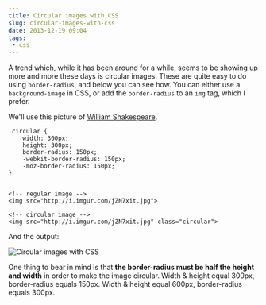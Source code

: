 ---title: Circular images with CSSslug: circular-images-with-cssdate: 2013-12-19 09:04tags:  - css---A trend which, while it has been around for a while, seems to be showing up more and more these days is circular images. These are quite easy to do using `border-radius`, and below you can see how. You can either use a `background-image` in CSS, or add the `border-radius` to an `img` tag, which I prefer.

We'll use this picture of [William Shakespeare](http://i.imgur.com/jZN7xit.jpg).

    .circular {
        width: 300px;
        height: 300px;
        border-radius: 150px;
        -webkit-border-radius: 150px;
        -moz-border-radius: 150px;
    }


    <!-- regular image -->
    <img src="http://i.imgur.com/jZN7xit.jpg">

    <!-- circular image -->
    <img src="http://i.imgur.com/jZN7xit.jpg" class="circular">

And the output:

![Circular images with CSS](http://i.imgur.com/UgACoIw.png)

One thing to bear in mind is that **the border-radius must be half the height and width** in order to make the image circular. Width & height equal 300px, border-radius equals 150px. Width & height equal 600px, border-radius equals 300px.